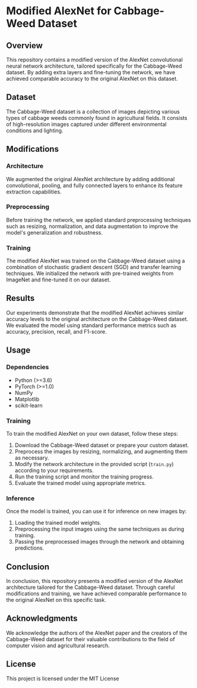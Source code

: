 # Modified AlexNet for Cabbage-Weed Dataset

## Overview
This repository contains a modified version of the AlexNet convolutional neural network architecture, tailored specifically for the Cabbage-Weed dataset. By adding extra layers and fine-tuning the network, we have achieved comparable accuracy to the original AlexNet on this dataset.

## Dataset
The Cabbage-Weed dataset is a collection of images depicting various types of cabbage weeds commonly found in agricultural fields. It consists of high-resolution images captured under different environmental conditions and lighting.

## Modifications
### Architecture
We augmented the original AlexNet architecture by adding additional convolutional, pooling, and fully connected layers to enhance its feature extraction capabilities.

### Preprocessing
Before training the network, we applied standard preprocessing techniques such as resizing, normalization, and data augmentation to improve the model's generalization and robustness.

### Training
The modified AlexNet was trained on the Cabbage-Weed dataset using a combination of stochastic gradient descent (SGD) and transfer learning techniques. We initialized the network with pre-trained weights from ImageNet and fine-tuned it on our dataset.

## Results
Our experiments demonstrate that the modified AlexNet achieves similar accuracy levels to the original architecture on the Cabbage-Weed dataset. We evaluated the model using standard performance metrics such as accuracy, precision, recall, and F1-score.

## Usage
### Dependencies
- Python (>=3.6)
- PyTorch (>=1.0)
- NumPy
- Matplotlib
- scikit-learn

### Training
To train the modified AlexNet on your own dataset, follow these steps:
1. Download the Cabbage-Weed dataset or prepare your custom dataset.
2. Preprocess the images by resizing, normalizing, and augmenting them as necessary.
3. Modify the network architecture in the provided script (`train.py`) according to your requirements.
4. Run the training script and monitor the training progress.
5. Evaluate the trained model using appropriate metrics.

### Inference
Once the model is trained, you can use it for inference on new images by:
1. Loading the trained model weights.
2. Preprocessing the input images using the same techniques as during training.
3. Passing the preprocessed images through the network and obtaining predictions.

## Conclusion
In conclusion, this repository presents a modified version of the AlexNet architecture tailored for the Cabbage-Weed dataset. Through careful modifications and training, we have achieved comparable performance to the original AlexNet on this specific task.

## Acknowledgments
We acknowledge the authors of the AlexNet paper and the creators of the Cabbage-Weed dataset for their valuable contributions to the field of computer vision and agricultural research.

## License
This project is licensed under the MIT License

